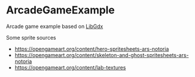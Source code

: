# ArcadeGameExample
Arcade game example based on [LibGdx](https://libgdx.badlogicgames.com/)

Some sprite sources 
* https://opengameart.org/content/hero-spritesheets-ars-notoria
* https://opengameart.org/content/skeleton-and-ghost-spritesheets-ars-notoria
* https://opengameart.org/content/lab-textures